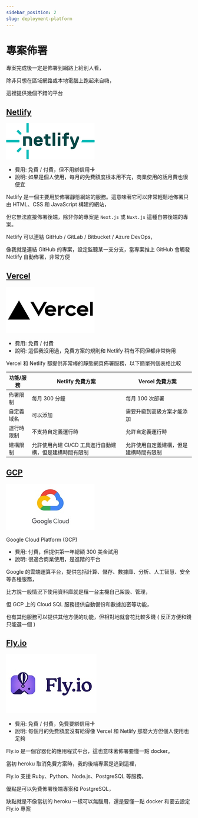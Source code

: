 ```yaml
---
sidebar_position: 2
slug: deployment-platform
---
```


# 專案佈署

專案完成後一定是佈署到網路上給別人看，

除非只想在區域網路或本地電腦上跑起來自嗨，

這裡提供幾個不錯的平台

## [Netlify](https://www.netlify.com/)

![Netlify_logo](./img/Netlify_logo.png)

- 費用: 免費 / 付費，但不用綁信用卡
- 說明: 如果是個人使用，每月的免費額度根本用不完，商業使用的話月費也很便宜

Netlify 是一個主要用於佈署靜態網站的服務。這意味著它可以非常輕鬆地佈署只由 HTML、CSS 和 JavaScript 構建的網站，

但它無法直接佈署後端，除非你的專案是 `Next.js` 或 `Nuxt.js` 這種自帶後端的專案。

Netlify 可以連結 GitHub / GitLab / Bitbucket / Azure DevOps，

像我就是連結 GitHub 的專案，設定監聽某一支分支，當專案推上 GitHub 會觸發 Netlify 自動佈署，非常方便

## [Vercel](https://vercel.com/)

![Vercel_logo](./img/Vercel_logo.png)

- 費用: 免費 / 付費
- 說明: 這個我沒用過，免費方案的規則和 Netlify 稍有不同但都非常夠用

Vercel 和 Netlify 都提供非常棒的靜態網頁佈署服務，以下簡單列個表格比較

| 功能/服務  | Netlify 免費方案                                        | Vercel 免費方案                        |
| ---------- | ------------------------------------------------------- | -------------------------------------- |
| 佈署限制   | 每月 300 分鐘                                           | 每月 100 次部署                        |
| 自定義域名 | 可以添加                                                | 需要升級到高級方案才能添加             |
| 運行時限制 | 不支持自定義運行時                                      | 允許自定義運行時                       |
| 建構限制   | 允許使用內建 CI/CD 工具進行自動建構，但是建構時間有限制 | 允許使用自定義建構，但是建構時間有限制 |

## [GCP](https://console.cloud.google.com/)

![GCP_logo](./img/GCP_logo.jpg)

Google Cloud Platform (GCP)

- 費用: 付費，但提供第一年總額 300 美金試用
- 說明: 很適合商業使用，是進階的平台

Google 的雲端運算平台，提供包括計算、儲存、數據庫、分析、人工智慧、安全等各種服務，

比方說一般情況下使用資料庫就是租一台主機自己架設、管理，

但 GCP 上的 Cloud SQL 服務提供自動備份和數據加密等功能，

也有其他服務可以提供其他方便的功能，但相對地就會花比較多錢 ( 反正方便和錢只能選一個 )

## [Fly.io](https://fly.io/)

![Fly.io_logo](./img/Fly.io_logo.jpg)

- 費用: 免費 / 付費，免費要綁信用卡
- 說明: 每個月的免費額度沒有給得像 Vercel 和 Netlify 那麼大方但個人使用也足夠

Fly.io 是一個容器化的應用程式平台，這也意味著佈署要懂一點 docker。

當初 heroku 取消免費方案時，我的後端專案是逃到這裡，

Fly.io 支援 Ruby、Python、Node.js、PostgreSQL 等服務，

優點是可以免費佈署後端專案和 PostgreSQL，

缺點就是不像當初的 heroku 一樣可以無腦用，還是要懂一點 docker 和要去設定 Fly.io 專案
